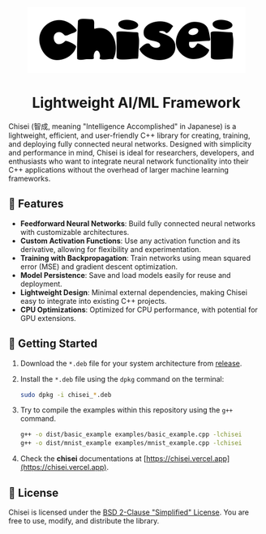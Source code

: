 <br/>
<p align="center">
    <img src="assets/chisei.png" />
    <br/>
</p>

<h1 align="center">Lightweight AI/ML Framework</h1>

Chisei (智成, meaning "Intelligence Accomplished" in Japanese) is a lightweight, efficient, and user-friendly C++ library for creating, training, and deploying fully connected neural networks. Designed with simplicity and performance in mind, Chisei is ideal for researchers, developers, and enthusiasts who want to integrate neural network functionality into their C++ applications without the overhead of larger machine learning frameworks.

## 🌟 Features

- **Feedforward Neural Networks**: Build fully connected neural networks with customizable architectures.
- **Custom Activation Functions**: Use any activation function and its derivative, allowing for flexibility and experimentation.
- **Training with Backpropagation**: Train networks using mean squared error (MSE) and gradient descent optimization.
- **Model Persistence**: Save and load models easily for reuse and deployment.
- **Lightweight Design**: Minimal external dependencies, making Chisei easy to integrate into existing C++ projects.
- **CPU Optimizations**: Optimized for CPU performance, with potential for GPU extensions.

## 🚀 Getting Started

1. Download the `*.deb` file for your system architecture from [release](https://github.com/nthnn/chisei/releases).
2. Install the `*.deb` file using the `dpkg` command on the terminal:

    ```bash
    sudo dpkg -i chisei_*.deb
    ```

3. Try to compile the examples within this repository using the `g++` command.

    ```bash
    g++ -o dist/basic_example examples/basic_example.cpp -lchisei
    g++ -o dist/mnist_example examples/mnist_example.cpp -lchisei
    ```

4. Check the **chisei** documentations at [https://chisei.vercel.app](https://chisei.vercel.app).

## 📜 License

Chisei is licensed under the [BSD 2-Clause "Simplified" License](LICENSE). You are free to use, modify, and distribute the library.
